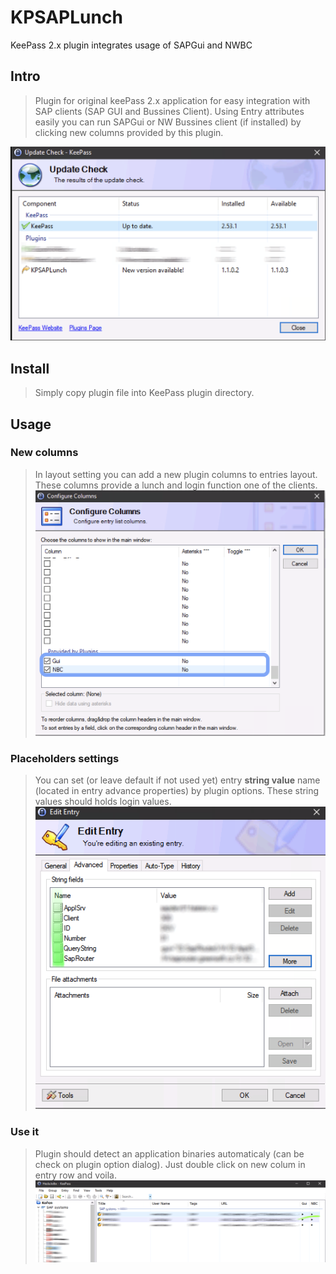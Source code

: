 # KPSAPLunch
KeePass 2.x plugin integrates usage of SAPGui and NWBC

## Intro
>Plugin for original keePass 2.x application for easy integration with SAP clients (SAP GUI and Bussines Client).
>Using Entry attributes easily you can run SAPGui or NW Bussines client (if installed) by clicking new columns provided by this plugin.

![Plugin supports update check](pics/manUpdatePlugn.png)

## Install
> Simply copy plugin file into KeePass plugin directory.


## Usage
### New columns
> In layout setting you can add a new plugin columns to entries layout. These columns provide a lunch and login function one of the clients.
![Adding new columns](pics/manColumn.png)

### Placeholders settings
> You can set (or leave default if not used yet) entry __string value__ name (located in entry advance properties) by plugin options. These string values should holds login values.
![Entry attributes as plugin placeholders](pics/manAttr.png)

### Use it
> Plugin should detect an application binaries automaticaly (can be check on plugin option dialog).
> Just double click on new colum in entry row and voila.
![Login into client](pics/manRun.png)
